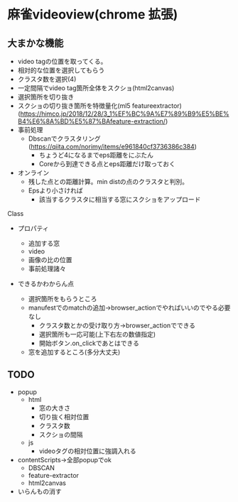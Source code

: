 # 麻雀videoview(chrome 拡張)

## 大まかな機能
- video tagの位置を取ってくる。
- 相対的な位置を選択してもらう
- クラスタ数を選択(4)
- 一定間隔でvideo tag箇所全体をスクショ(html2canvas)
- 選択箇所を切り抜き
- スクショの切り抜き箇所を特徴量化(ml5 featureextractor)(https://himco.jp/2018/12/28/3_1%EF%BC%9A%E7%89%B9%E5%BE%B4%E6%8A%BD%E5%87%BAfeature-extraction/)
- 事前処理
  - Dbscanでクラスタリング(https://qiita.com/norimy/items/e961840cf3736386c384)
    - ちょうど4になるまでeps距離をにぶたん
    - Coreから到達できる点とeps距離だけ取っておく
- オンライン
  - 残した点との距離計算。min distの点のクラスタと判別。
  - Epsより小さければ
    - 該当するクラスタに相当する窓にスクショをアップロード

Class
- プロパティ
  - 追加する窓
  - video
  - 画像の比の位置
  - 事前処理諸々

- できるかわからん点
  - 選択箇所をもらうところ
  - manufestでのmatchの追加→browser_actionでやればいいのでやる必要なし
    - クラスタ数とかの受け取り方→browser_actionでできる
    - 選択箇所も一応可能(上下右左の数値指定)
    - 開始ボタン.on_clickであとはできる
  - 窓を追加するところ(多分大丈夫)

## TODO

- popup
  - html
    - 窓の大きさ
    - 切り抜く相対位置
    - クラスタ数
    - スクショの間隔
  - js
    - videoタグの相対位置に強調入れる
- contentScripts→全部popupでok
  - DBSCAN
  - feature-extractor
  - html2canvas
- いらんもの消す
